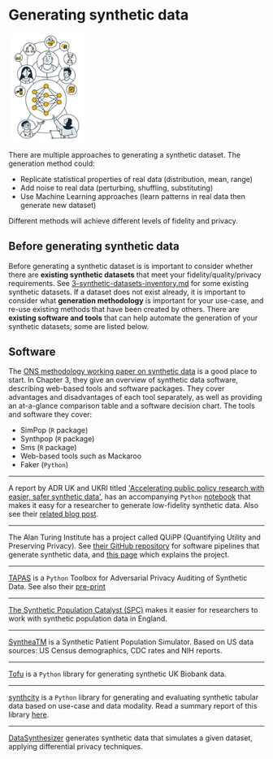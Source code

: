 # Generating synthetic data 

<img width="30%" height="40%" src="illustrations/Using-Artificial-Intelligence-for-MLTC.jpg" alt=Using Artificial Intelligence for MLTC>

There are multiple approaches to generating a synthetic dataset. The generation method could:

- Replicate statistical properties of real data (distribution, mean, range) 
- Add noise to real data (perturbing, shuffling, substituting) 	
- Use Machine Learning approaches (learn patterns in real data then generate new dataset)	

Different methods will achieve different levels of fidelity and privacy. 

## Before generating synthetic data 

Before generating a synthetic dataset is is important to consider whether there are **existing synthetic datasets** that meet your fidelity/quality/privacy requirements. See [3-synthetic-datasets-inventory.md](3-synthetic-datasets-inventory.md) for some existing synthetic datasets. If a dataset does not exist already, it is important to consider what **generation methodology** is important for your use-case, and re-use existing methods that have been created by others. There are **existing software and tools** that can help automate the generation of your synthetic datasets; some are listed below. 

##  Software 

The [ONS methodology working paper on synthetic data](https://www.ons.gov.uk/methodology/methodologicalpublications/generalmethodology/onsworkingpaperseries/onsmethodologyworkingpaperseriesnumber16syntheticdatapilot) is a good place to start. In Chapter 3, they give an overview of synthetic data software, describing web-based tools and software packages. They cover advantages and disadvantages of each tool separately, as well as providing an at-a-glance comparison table and a software decision chart. The tools and software they cover:
- SimPop (`R` package)
- Synthpop (`R` package)
- Sms (`R` package)
- Web-based tools such as Mackaroo
- Faker (`Python`)

---

A report by ADR UK and UKRI titled ['Accelerating public policy research with easier, safer synthetic data'](https://www.adruk.org/fileadmin/uploads/adruk/Documents/Accelerating_public_policy_research_with_synthetic_data_December_2021.pdf), has an accompanying `Python` [notebook](https://colab.research.google.com/drive/1xax64hSDf15WE8v49vpqaRUKDvjppXMQ) that makes it easy for a researcher to generate low-fidelity synthetic data. Also see their [related blog post](https://www.adruk.org/news-publications/news-blogs/accelerating-public-policy-research-with-easier-safer-synthetic-data/). 

---

The Alan Turing Institute has a project called QUiPP (Quantifying Utility and Preserving Privacy). See [their GitHub repository](https://github.com/alan-turing-institute/QUIPP-pipeline) for software pipelines that generate synthetic data, and [this page](https://www.turing.ac.uk/research/research-projects/quipp-quantifying-utility-and-preserving-privacy-synthetic-data-sets) which explains the project.

---

[TAPAS](https://github.com/alan-turing-institute/tapas) is a `Python` Toolbox for Adversarial Privacy Auditing of Synthetic Data. See also their [pre-print](https://arxiv.org/pdf/2211.06550.pdf)

---

[The Synthetic Population Catalyst (SPC)](https://alan-turing-institute.github.io/uatk-spc/) makes it easier for researchers to work with synthetic population data in England.

---

[SyntheaTM](https://github.com/synthetichealth/synthea) is a Synthetic Patient Population Simulator. Based on US data sources: US Census demographics, CDC rates and NIH reports. 

---

[Tofu](https://github.com/spiros/tofu) is a `Python` library for generating synthetic UK Biobank data.

---

[synthcity](https://github.com/vanderschaarlab/synthcity) is a `Python` library for generating and evaluating synthetic tabular data based on use-case and data modality. Read a summary report of this library [here](http://arxiv.org/abs/2301.07573).

---

[DataSynthesizer](https://github.com/DataResponsibly/DataSynthesizer) generates synthetic data that simulates a given dataset, applying differential privacy techniques.



